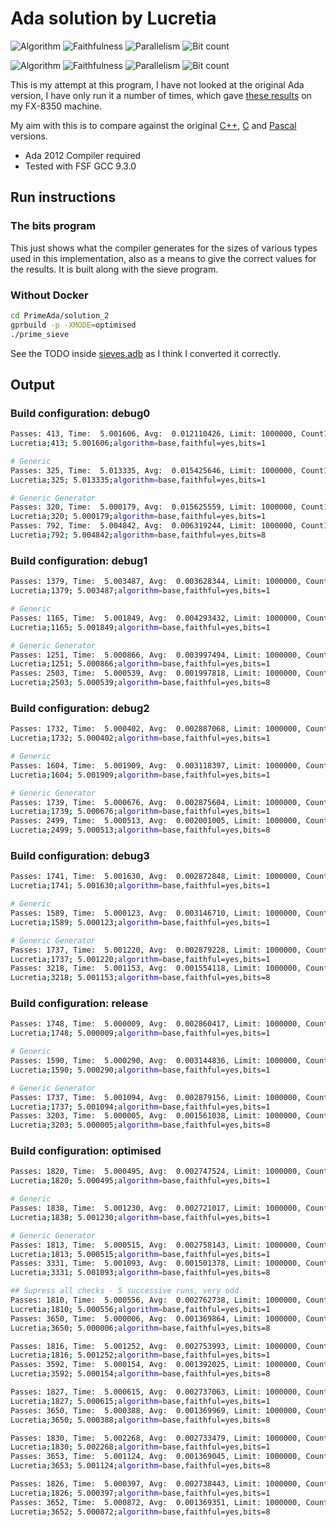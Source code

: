 # Ada solution by Lucretia

![Algorithm](https://img.shields.io/badge/Algorithm-base-green)
![Faithfulness](https://img.shields.io/badge/Faithful-yes-green)
![Parallelism](https://img.shields.io/badge/Parallel-no-green)
![Bit count](https://img.shields.io/badge/Bits-1-green)

![Algorithm](https://img.shields.io/badge/Algorithm-base-green)
![Faithfulness](https://img.shields.io/badge/Faithful-yes-green)
![Parallelism](https://img.shields.io/badge/Parallel-no-green)
![Bit count](https://img.shields.io/badge/Bits-8-green)

<!-- Using the Community IDE and Compiler found :
https://www.adacore.com/download -->

This is my attempt at this program, I have not looked at the original Ada version, I have only run it a number of times, which gave [these results](./my_results.md#PrimeAda_solution_1) on my FX-8350 machine.

My aim with this is to compare against the original [C++](./my_results.md#PrimeCPP_solution_1), [C](./my_results.md#PrimeC_solution_1) and [Pascal](./my_results.md#PrimePascal_solution_1) versions.

* Ada 2012 Compiler required
* Tested with FSF GCC 9.3.0

## Run instructions

### The bits program

This just shows what the compiler generates for the sizes of various types used in this implementation, also as a means to give the correct values for the results. It is built along with the sieve program.

### Without Docker

```bash
cd PrimeAda/solution_2
gprbuild -p -XMODE=optimised
./prime_sieve
```

See the TODO inside [sieves.adb](./src/sieves.adb) as I think I converted it correctly.

## Output

### Build configuration: debug0

```bash
Passes: 413, Time:  5.001606, Avg:  0.012110426, Limit: 1000000, Count1: 78498, Count2: 78498, Valid: TRUE
Lucretia;413; 5.001606;algorithm=base,faithful=yes,bits=1

# Generic
Passes: 325, Time:  5.013335, Avg:  0.015425646, Limit: 1000000, Count1: 78498, Count2: 78498, Valid: TRUE
Lucretia;325; 5.013335;algorithm=base,faithful=yes,bits=1

# Generic Generator
Passes: 320, Time:  5.000179, Avg:  0.015625559, Limit: 1000000, Count1: 78498, Count2: 78498, Valid: TRUE
Lucretia;320; 5.000179;algorithm=base,faithful=yes,bits=1
Passes: 792, Time:  5.004842, Avg:  0.006319244, Limit: 1000000, Count1: 78498, Count2: 78498, Valid: TRUE
Lucretia;792; 5.004842;algorithm=base,faithful=yes,bits=8
```

### Build configuration: debug1

```bash
Passes: 1379, Time:  5.003487, Avg:  0.003628344, Limit: 1000000, Count1: 78498, Count2: 78498, Valid: TRUE
Lucretia;1379; 5.003487;algorithm=base,faithful=yes,bits=1

# Generic
Passes: 1165, Time:  5.001849, Avg:  0.004293432, Limit: 1000000, Count1: 78498, Count2: 78498, Valid: TRUE
Lucretia;1165; 5.001849;algorithm=base,faithful=yes,bits=1

# Generic Generator
Passes: 1251, Time:  5.000866, Avg:  0.003997494, Limit: 1000000, Count1: 78498, Count2: 78498, Valid: TRUE
Lucretia;1251; 5.000866;algorithm=base,faithful=yes,bits=1
Passes: 2503, Time:  5.000539, Avg:  0.001997818, Limit: 1000000, Count1: 78498, Count2: 78498, Valid: TRUE
Lucretia;2503; 5.000539;algorithm=base,faithful=yes,bits=8
```

### Build configuration: debug2

```bash
Passes: 1732, Time:  5.000402, Avg:  0.002887068, Limit: 1000000, Count1: 78498, Count2: 78498, Valid: TRUE
Lucretia;1732; 5.000402;algorithm=base,faithful=yes,bits=1

# Generic
Passes: 1604, Time:  5.001909, Avg:  0.003118397, Limit: 1000000, Count1: 78498, Count2: 78498, Valid: TRUE
Lucretia;1604; 5.001909;algorithm=base,faithful=yes,bits=1

# Generic Generator
Passes: 1739, Time:  5.000676, Avg:  0.002875604, Limit: 1000000, Count1: 78498, Count2: 78498, Valid: TRUE
Lucretia;1739; 5.000676;algorithm=base,faithful=yes,bits=1
Passes: 2499, Time:  5.000513, Avg:  0.002001005, Limit: 1000000, Count1: 78498, Count2: 78498, Valid: TRUE
Lucretia;2499; 5.000513;algorithm=base,faithful=yes,bits=8
```

### Build configuration: debug3

```bash
Passes: 1741, Time:  5.001630, Avg:  0.002872848, Limit: 1000000, Count1: 78498, Count2: 78498, Valid: TRUE
Lucretia;1741; 5.001630;algorithm=base,faithful=yes,bits=1

# Generic
Passes: 1589, Time:  5.000123, Avg:  0.003146710, Limit: 1000000, Count1: 78498, Count2: 78498, Valid: TRUE
Lucretia;1589; 5.000123;algorithm=base,faithful=yes,bits=1

# Generic Generator
Passes: 1737, Time:  5.001220, Avg:  0.002879228, Limit: 1000000, Count1: 78498, Count2: 78498, Valid: TRUE
Lucretia;1737; 5.001220;algorithm=base,faithful=yes,bits=1
Passes: 3218, Time:  5.001153, Avg:  0.001554118, Limit: 1000000, Count1: 78498, Count2: 78498, Valid: TRUE
Lucretia;3218; 5.001153;algorithm=base,faithful=yes,bits=8
```

### Build configuration: release

```bash
Passes: 1748, Time:  5.000009, Avg:  0.002860417, Limit: 1000000, Count1: 78498, Count2: 78498, Valid: TRUE
Lucretia;1748; 5.000009;algorithm=base,faithful=yes,bits=1

# Generic
Passes: 1590, Time:  5.000290, Avg:  0.003144836, Limit: 1000000, Count1: 78498, Count2: 78498, Valid: TRUE
Lucretia;1590; 5.000290;algorithm=base,faithful=yes,bits=1

# Generic Generator
Passes: 1737, Time:  5.001094, Avg:  0.002879156, Limit: 1000000, Count1: 78498, Count2: 78498, Valid: TRUE
Lucretia;1737; 5.001094;algorithm=base,faithful=yes,bits=1
Passes: 3203, Time:  5.000005, Avg:  0.001561038, Limit: 1000000, Count1: 78498, Count2: 78498, Valid: TRUE
Lucretia;3203; 5.000005;algorithm=base,faithful=yes,bits=8
```

### Build configuration: optimised

```bash
Passes: 1820, Time:  5.000495, Avg:  0.002747524, Limit: 1000000, Count1: 78498, Count2: 78498, Valid: TRUE
Lucretia;1820; 5.000495;algorithm=base,faithful=yes,bits=1

# Generic
Passes: 1838, Time:  5.001230, Avg:  0.002721017, Limit: 1000000, Count1: 78498, Count2: 78498, Valid: TRUE
Lucretia;1838; 5.001230;algorithm=base,faithful=yes,bits=1

# Generic Generator
Passes: 1813, Time:  5.000515, Avg:  0.002758143, Limit: 1000000, Count1: 78498, Count2: 78498, Valid: TRUE
Lucretia;1813; 5.000515;algorithm=base,faithful=yes,bits=1
Passes: 3331, Time:  5.001093, Avg:  0.001501378, Limit: 1000000, Count1: 78498, Count2: 78498, Valid: TRUE
Lucretia;3331; 5.001093;algorithm=base,faithful=yes,bits=8

## Supress all checks - 5 successive runs, very odd.
Passes: 1810, Time:  5.000556, Avg:  0.002762738, Limit: 1000000, Count1: 78498, Count2: 78498, Valid: TRUE
Lucretia;1810; 5.000556;algorithm=base,faithful=yes,bits=1
Passes: 3650, Time:  5.000006, Avg:  0.001369864, Limit: 1000000, Count1: 78498, Count2: 78498, Valid: TRUE
Lucretia;3650; 5.000006;algorithm=base,faithful=yes,bits=8

Passes: 1816, Time:  5.001252, Avg:  0.002753993, Limit: 1000000, Count1: 78498, Count2: 78498, Valid: TRUE
Lucretia;1816; 5.001252;algorithm=base,faithful=yes,bits=1
Passes: 3592, Time:  5.000154, Avg:  0.001392025, Limit: 1000000, Count1: 78498, Count2: 78498, Valid: TRUE
Lucretia;3592; 5.000154;algorithm=base,faithful=yes,bits=8

Passes: 1827, Time:  5.000615, Avg:  0.002737063, Limit: 1000000, Count1: 78498, Count2: 78498, Valid: TRUE
Lucretia;1827; 5.000615;algorithm=base,faithful=yes,bits=1
Passes: 3650, Time:  5.000388, Avg:  0.001369969, Limit: 1000000, Count1: 78498, Count2: 78498, Valid: TRUE
Lucretia;3650; 5.000388;algorithm=base,faithful=yes,bits=8

Passes: 1830, Time:  5.002268, Avg:  0.002733479, Limit: 1000000, Count1: 78498, Count2: 78498, Valid: TRUE
Lucretia;1830; 5.002268;algorithm=base,faithful=yes,bits=1
Passes: 3653, Time:  5.001124, Avg:  0.001369045, Limit: 1000000, Count1: 78498, Count2: 78498, Valid: TRUE
Lucretia;3653; 5.001124;algorithm=base,faithful=yes,bits=8

Passes: 1826, Time:  5.000397, Avg:  0.002738443, Limit: 1000000, Count1: 78498, Count2: 78498, Valid: TRUE
Lucretia;1826; 5.000397;algorithm=base,faithful=yes,bits=1
Passes: 3652, Time:  5.000872, Avg:  0.001369351, Limit: 1000000, Count1: 78498, Count2: 78498, Valid: TRUE
Lucretia;3652; 5.000872;algorithm=base,faithful=yes,bits=8
```
